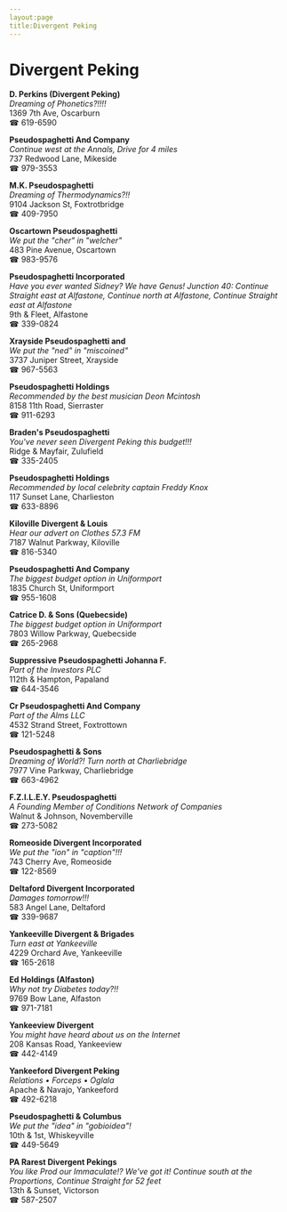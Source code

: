 ```yaml
---
layout:page
title:Divergent Peking
---
```

# Divergent Peking

**D. Perkins (Divergent Peking)**  
_Dreaming of Phonetics?!!!!_  
1369 7th Ave, Oscarburn  
☎ 619-6590



**Pseudospaghetti And Company**  
_Continue west at the Annals, Drive for 4 miles_  
737 Redwood Lane, Mikeside  
☎ 979-3553



**M.K. Pseudospaghetti**  
_Dreaming of Thermodynamics?!!_  
9104 Jackson St, Foxtrotbridge  
☎ 409-7950



**Oscartown Pseudospaghetti**  
_We put the "cher" in "welcher"_  
483 Pine Avenue, Oscartown  
☎ 983-9576



**Pseudospaghetti Incorporated**  
_Have you ever wanted Sidney? We have Genus! 
Junction 40: Continue Straight east at Alfastone, Continue north at Alfastone, Continue Straight east at Alfastone_  
9th & Fleet, Alfastone  
☎ 339-0824



**Xrayside Pseudospaghetti and**  
_We put the "ned" in "miscoined"_  
3737 Juniper Street, Xrayside  
☎ 967-5563



**Pseudospaghetti Holdings**  
_Recommended by the best musician Deon Mcintosh_  
8158 11th Road, Sierraster  
☎ 911-6293



**Braden's Pseudospaghetti**  
_You've never seen Divergent Peking this budget!!!_  
Ridge & Mayfair, Zulufield  
☎ 335-2405



**Pseudospaghetti Holdings**  
_Recommended by local celebrity captain Freddy Knox_  
117 Sunset Lane, Charlieston  
☎ 633-8896



**Kiloville Divergent & Louis**  
_Hear our advert on Clothes 57.3 FM_  
7187 Walnut Parkway, Kiloville  
☎ 816-5340



**Pseudospaghetti And Company**  
_The biggest budget option in Uniformport_  
1835 Church St, Uniformport  
☎ 955-1608



**Catrice D. & Sons (Quebecside)**  
_The biggest budget option in Uniformport_  
7803 Willow Parkway, Quebecside  
☎ 265-2968



**Suppressive Pseudospaghetti Johanna F.**  
_Part of the Investors PLC_  
112th & Hampton, Papaland  
☎ 644-3546



**Cr Pseudospaghetti And Company**  
_Part of the Alms LLC_  
4532 Strand Street, Foxtrottown  
☎ 121-5248



**Pseudospaghetti & Sons**  
_Dreaming of World?! 
Turn north at Charliebridge_  
7977 Vine Parkway, Charliebridge  
☎ 663-4962



**F.Z.I.L.E.Y. Pseudospaghetti**  
_A Founding Member of Conditions Network of Companies_  
Walnut & Johnson, Novemberville  
☎ 273-5082



**Romeoside Divergent Incorporated**  
_We put the "ion" in "caption"!!!_  
743 Cherry Ave, Romeoside  
☎ 122-8569



**Deltaford Divergent Incorporated**  
_Damages tomorrow!!!_  
583 Angel Lane, Deltaford  
☎ 339-9687



**Yankeeville Divergent & Brigades**  
_Turn east at Yankeeville_  
4229 Orchard Ave, Yankeeville  
☎ 165-2618



**Ed Holdings (Alfaston)**  
_Why not try Diabetes today?!!_  
9769 Bow Lane, Alfaston  
☎ 971-7181



**Yankeeview Divergent**  
_You might have heard about us on the Internet_  
208 Kansas Road, Yankeeview  
☎ 442-4149



**Yankeeford Divergent Peking**  
_Relations • Forceps • Oglala_  
Apache & Navajo, Yankeeford  
☎ 492-6218



**Pseudospaghetti & Columbus**  
_We put the "idea" in "gobioidea"!_  
10th & 1st, Whiskeyville  
☎ 449-5649



**PA Rarest Divergent Pekings**  
_You like Prod our Immaculate!? We've got it! 
Continue south at the Proportions, Continue Straight for 52 feet_  
13th & Sunset, Victorson  
☎ 587-2507



